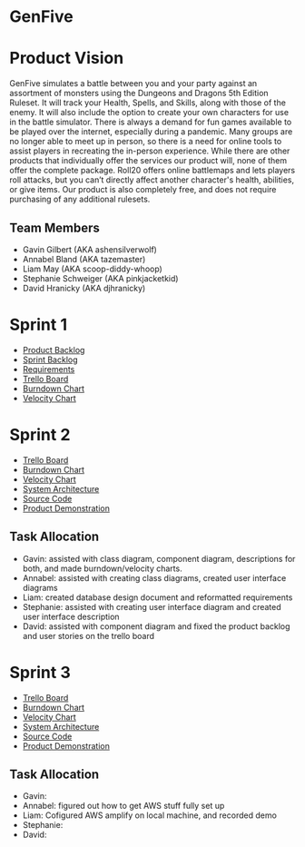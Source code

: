 # GenFive

# Product Vision

GenFive simulates a battle between you and your party against an assortment of monsters using the Dungeons and Dragons 5th Edition Ruleset. It will track your Health, Spells, and Skills, along with those of the enemy. It will also include the option to create your own characters for use in the battle simulator.
There is always a demand for fun games available to be played over the internet, especially during a pandemic. Many groups are no longer able to meet up in person, so there is a need for online tools to assist players in recreating the in-person experience. 
While there are other products that individually offer the services our product will, none of them offer the complete package. Roll20 offers online battlemaps and lets players roll attacks, but you can’t directly affect another character's health, abilities, or give items. Our product is also completely free, and does not require purchasing of any additional rulesets. 

## Team Members

- Gavin Gilbert (AKA ashensilverwolf)
- Annabel Bland (AKA tazemaster)
- Liam May (AKA scoop-diddy-whoop)
- Stephanie Schweiger (AKA pinkjacketkid)
- David Hranicky (AKA djhranicky)


# Sprint 1

- [Product Backlog](https://trello.com/b/LyoSdg5y/genfive)
- [Sprint Backlog](https://trello.com/b/LyoSdg5y/genfive)
- [Requirements](https://github.com/tazemaster/GenFive/blob/main/artifacts/requirements.md)
- [Trello Board](https://trello.com/b/LyoSdg5y/genfive)
- [Burndown Chart](https://docs.google.com/spreadsheets/d/1X3JR_Z-KlPDZuIFypAKB3onZrq-bUavyz_7wD780VBU/edit?usp=sharing)
- [Velocity Chart](https://docs.google.com/spreadsheets/d/1zmuhoPPeO9SQrvBysmMswbhSMYx34nLcfIQ-MMtw9Ho/edit?usp=sharing)

# Sprint 2

- [Trello Board](https://trello.com/b/LyoSdg5y/genfive)
- [Burndown Chart](https://docs.google.com/spreadsheets/d/14zUP4wrlr3NUx20r2uOj0ZdUzK_CDt_aZr29EeesweQ/edit?usp=sharing)
- [Velocity Chart](https://docs.google.com/spreadsheets/d/1zmuhoPPeO9SQrvBysmMswbhSMYx34nLcfIQ-MMtw9Ho/edit?usp=sharing)
- [System Architecture](https://github.com/tazemaster/GenFive/blob/main/artifacts/architecture.md)
- [Source Code](https://github.com/tazemaster/GenFive/blob/main/index.html)
- [Product Demonstration](https://youtu.be/xeGLVeUbJWA)

## Task Allocation

- Gavin:  assisted with class diagram, component diagram, descriptions for both, and made burndown/velocity charts.
- Annabel: assisted with creating class diagrams, created user interface diagrams
- Liam: created database design document and reformatted requirements
- Stephanie: assisted with creating user interface diagram and created user interface description
- David: assisted with component diagram and fixed the product backlog and user stories on the trello board

# Sprint 3

- [Trello Board](https://trello.com/b/LyoSdg5y/genfive)
- [Burndown Chart](https://docs.google.com/spreadsheets/d/1hk61F59RrIFJFWpMjIzdS7dMyRyPKYj689UCZpNfD8w/edit#gid=0)
- [Velocity Chart](https://docs.google.com/spreadsheets/d/1zmuhoPPeO9SQrvBysmMswbhSMYx34nLcfIQ-MMtw9Ho/edit?usp=sharing)
- [System Architecture](https://github.com/tazemaster/GenFive/blob/main/artifacts/architecture.md)
- [Source Code](https://github.com/tazemaster/GenFive/blob/main/index.html)
- [Product Demonstration](https://youtu.be/6WRm-phAYn8)

## Task Allocation

- Gavin: 
- Annabel: figured out how to get AWS stuff fully set up
- Liam: Cofigured AWS amplify on local machine, and recorded demo
- Stephanie: 
- David: 
